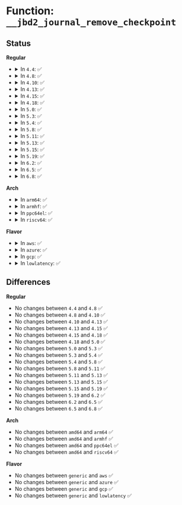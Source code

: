 # Function: <code>__jbd2_journal_remove_checkpoint</code>

## Status
<b>Regular</b>
<ul>
<li>
<details>
<summary>In <code>4.4</code>: ✅</summary>

```c
int __jbd2_journal_remove_checkpoint(struct journal_head *jh);
```

**Collision:** Unique Global

**Inline:** No

**Transformation:** False

**Instances:**

```
In fs/jbd2/checkpoint.c (ffffffff812ecac0)
Location: fs/jbd2/checkpoint.c:551
Inline: False
Direct callers:
  - fs/jbd2/transaction.c:jbd2_journal_try_to_free_buffers
  - fs/jbd2/transaction.c:jbd2_journal_invalidatepage
  - fs/jbd2/commit.c:jbd2_journal_commit_transaction
  - fs/jbd2/checkpoint.c:jbd2_log_do_checkpoint
  - fs/jbd2/checkpoint.c:jbd2_log_do_checkpoint
  - fs/jbd2/checkpoint.c:journal_clean_one_cp_list
```
**Symbols:**

```
ffffffff812ecac0-ffffffff812ecc25: __jbd2_journal_remove_checkpoint (STB_GLOBAL)
```
</details>
</li>
<li>
<details>
<summary>In <code>4.8</code>: ✅</summary>

```c
int __jbd2_journal_remove_checkpoint(struct journal_head *jh);
```

**Collision:** Unique Global

**Inline:** No

**Transformation:** False

**Instances:**

```
In fs/jbd2/checkpoint.c (ffffffff8131a530)
Location: fs/jbd2/checkpoint.c:551
Inline: False
Direct callers:
  - fs/jbd2/transaction.c:jbd2_journal_invalidatepage
  - fs/jbd2/transaction.c:jbd2_journal_invalidatepage
  - fs/jbd2/transaction.c:jbd2_journal_try_to_free_buffers
  - fs/jbd2/commit.c:jbd2_journal_commit_transaction
  - fs/jbd2/checkpoint.c:journal_clean_one_cp_list
  - fs/jbd2/checkpoint.c:jbd2_log_do_checkpoint
  - fs/jbd2/checkpoint.c:jbd2_log_do_checkpoint
```
**Symbols:**

```
ffffffff8131a530-ffffffff8131a696: __jbd2_journal_remove_checkpoint (STB_GLOBAL)
```
</details>
</li>
<li>
<details>
<summary>In <code>4.10</code>: ✅</summary>

```c
int __jbd2_journal_remove_checkpoint(struct journal_head *jh);
```

**Collision:** Unique Global

**Inline:** No

**Transformation:** False

**Instances:**

```
In fs/jbd2/checkpoint.c (ffffffff81330520)
Location: fs/jbd2/checkpoint.c:551
Inline: False
Direct callers:
  - fs/jbd2/transaction.c:jbd2_journal_invalidatepage
  - fs/jbd2/transaction.c:jbd2_journal_invalidatepage
  - fs/jbd2/transaction.c:jbd2_journal_try_to_free_buffers
  - fs/jbd2/commit.c:jbd2_journal_commit_transaction
  - fs/jbd2/checkpoint.c:journal_clean_one_cp_list
  - fs/jbd2/checkpoint.c:jbd2_log_do_checkpoint
  - fs/jbd2/checkpoint.c:jbd2_log_do_checkpoint
```
**Symbols:**

```
ffffffff81330520-ffffffff81330686: __jbd2_journal_remove_checkpoint (STB_GLOBAL)
```
</details>
</li>
<li>
<details>
<summary>In <code>4.13</code>: ✅</summary>

```c
int __jbd2_journal_remove_checkpoint(struct journal_head *jh);
```

**Collision:** Unique Global

**Inline:** No

**Transformation:** False

**Instances:**

```
In fs/jbd2/checkpoint.c (ffffffff81345440)
Location: fs/jbd2/checkpoint.c:551
Inline: False
Direct callers:
  - fs/jbd2/transaction.c:jbd2_journal_invalidatepage
  - fs/jbd2/transaction.c:jbd2_journal_try_to_free_buffers
  - fs/jbd2/commit.c:jbd2_journal_commit_transaction
  - fs/jbd2/checkpoint.c:journal_clean_one_cp_list
  - fs/jbd2/checkpoint.c:jbd2_log_do_checkpoint
  - fs/jbd2/checkpoint.c:jbd2_log_do_checkpoint
```
**Symbols:**

```
ffffffff81345440-ffffffff813455a8: __jbd2_journal_remove_checkpoint (STB_GLOBAL)
```
</details>
</li>
<li>
<details>
<summary>In <code>4.15</code>: ✅</summary>

```c
int __jbd2_journal_remove_checkpoint(struct journal_head *jh);
```

**Collision:** Unique Global

**Inline:** No

**Transformation:** False

**Instances:**

```
In fs/jbd2/checkpoint.c (ffffffff81369af0)
Location: fs/jbd2/checkpoint.c:551
Inline: False
Direct callers:
  - fs/jbd2/transaction.c:jbd2_journal_invalidatepage
  - fs/jbd2/transaction.c:jbd2_journal_try_to_free_buffers
  - fs/jbd2/commit.c:jbd2_journal_commit_transaction
  - fs/jbd2/checkpoint.c:journal_clean_one_cp_list
  - fs/jbd2/checkpoint.c:jbd2_log_do_checkpoint
  - fs/jbd2/checkpoint.c:jbd2_log_do_checkpoint
```
**Symbols:**

```
ffffffff81369af0-ffffffff81369c5a: __jbd2_journal_remove_checkpoint (STB_GLOBAL)
```
</details>
</li>
<li>
<details>
<summary>In <code>4.18</code>: ✅</summary>

```c
int __jbd2_journal_remove_checkpoint(struct journal_head *jh);
```

**Collision:** Unique Global

**Inline:** No

**Transformation:** False

**Instances:**

```
In fs/jbd2/checkpoint.c (ffffffff81398270)
Location: fs/jbd2/checkpoint.c:548
Inline: False
Direct callers:
  - fs/jbd2/transaction.c:jbd2_journal_invalidatepage
  - fs/jbd2/transaction.c:jbd2_journal_try_to_free_buffers
  - fs/jbd2/commit.c:jbd2_journal_commit_transaction
  - fs/jbd2/checkpoint.c:journal_clean_one_cp_list
  - fs/jbd2/checkpoint.c:jbd2_log_do_checkpoint
  - fs/jbd2/checkpoint.c:jbd2_log_do_checkpoint
```
**Symbols:**

```
ffffffff81398270-ffffffff813983d2: __jbd2_journal_remove_checkpoint (STB_GLOBAL)
```
</details>
</li>
<li>
<details>
<summary>In <code>5.0</code>: ✅</summary>

```c
int __jbd2_journal_remove_checkpoint(struct journal_head *jh);
```

**Collision:** Unique Global

**Inline:** No

**Transformation:** False

**Instances:**

```
In fs/jbd2/checkpoint.c (ffffffff813b0fe0)
Location: fs/jbd2/checkpoint.c:548
Inline: False
Direct callers:
  - fs/jbd2/transaction.c:jbd2_journal_invalidatepage
  - fs/jbd2/transaction.c:jbd2_journal_try_to_free_buffers
  - fs/jbd2/commit.c:jbd2_journal_commit_transaction
  - fs/jbd2/checkpoint.c:journal_clean_one_cp_list
  - fs/jbd2/checkpoint.c:jbd2_log_do_checkpoint
  - fs/jbd2/checkpoint.c:jbd2_log_do_checkpoint
```
**Symbols:**

```
ffffffff813b0fe0-ffffffff813b1142: __jbd2_journal_remove_checkpoint (STB_GLOBAL)
```
</details>
</li>
<li>
<details>
<summary>In <code>5.3</code>: ✅</summary>

```c
int __jbd2_journal_remove_checkpoint(struct journal_head *jh);
```

**Collision:** Unique Global

**Inline:** No

**Transformation:** False

**Instances:**

```
In fs/jbd2/checkpoint.c (ffffffff813db640)
Location: fs/jbd2/checkpoint.c:560
Inline: False
Direct callers:
  - fs/jbd2/transaction.c:jbd2_journal_invalidatepage
  - fs/jbd2/transaction.c:jbd2_journal_try_to_free_buffers
  - fs/jbd2/transaction.c:jbd2_journal_forget
  - fs/jbd2/commit.c:jbd2_journal_commit_transaction
  - fs/jbd2/checkpoint.c:journal_clean_one_cp_list
  - fs/jbd2/checkpoint.c:jbd2_log_do_checkpoint
  - fs/jbd2/checkpoint.c:jbd2_log_do_checkpoint
```
**Symbols:**

```
ffffffff813db640-ffffffff813db7b7: __jbd2_journal_remove_checkpoint (STB_GLOBAL)
```
</details>
</li>
<li>
<details>
<summary>In <code>5.4</code>: ✅</summary>

```c
int __jbd2_journal_remove_checkpoint(struct journal_head *jh);
```

**Collision:** Unique Global

**Inline:** No

**Transformation:** False

**Instances:**

```
In fs/jbd2/checkpoint.c (ffffffff813f5690)
Location: fs/jbd2/checkpoint.c:560
Inline: False
Direct callers:
  - fs/jbd2/transaction.c:jbd2_journal_invalidatepage
  - fs/jbd2/transaction.c:jbd2_journal_try_to_free_buffers
  - fs/jbd2/transaction.c:jbd2_journal_forget
  - fs/jbd2/commit.c:jbd2_journal_commit_transaction
  - fs/jbd2/checkpoint.c:journal_clean_one_cp_list
  - fs/jbd2/checkpoint.c:jbd2_log_do_checkpoint
  - fs/jbd2/checkpoint.c:jbd2_log_do_checkpoint
```
**Symbols:**

```
ffffffff813f5690-ffffffff813f5807: __jbd2_journal_remove_checkpoint (STB_GLOBAL)
```
</details>
</li>
<li>
<details>
<summary>In <code>5.8</code>: ✅</summary>

```c
int __jbd2_journal_remove_checkpoint(struct journal_head *jh);
```

**Collision:** Unique Global

**Inline:** No

**Transformation:** False

**Instances:**

```
In fs/jbd2/checkpoint.c (ffffffff81442a30)
Location: fs/jbd2/checkpoint.c:560
Inline: False
Direct callers:
  - fs/jbd2/transaction.c:journal_unmap_buffer
  - fs/jbd2/transaction.c:jbd2_journal_try_to_free_buffers
  - fs/jbd2/transaction.c:jbd2_journal_forget
  - fs/jbd2/commit.c:jbd2_journal_commit_transaction
  - fs/jbd2/checkpoint.c:journal_clean_one_cp_list
  - fs/jbd2/checkpoint.c:jbd2_log_do_checkpoint
  - fs/jbd2/checkpoint.c:jbd2_log_do_checkpoint
```
**Symbols:**

```
ffffffff81442a30-ffffffff81442ba4: __jbd2_journal_remove_checkpoint (STB_GLOBAL)
```
</details>
</li>
<li>
<details>
<summary>In <code>5.11</code>: ✅</summary>

```c
int __jbd2_journal_remove_checkpoint(struct journal_head *jh);
```

**Collision:** Unique Global

**Inline:** No

**Transformation:** False

**Instances:**

```
In fs/jbd2/checkpoint.c (ffffffff8145ec00)
Location: fs/jbd2/checkpoint.c:562
Inline: False
Direct callers:
  - fs/jbd2/transaction.c:journal_unmap_buffer
  - fs/jbd2/transaction.c:jbd2_journal_try_to_free_buffers
  - fs/jbd2/transaction.c:jbd2_journal_forget
  - fs/jbd2/commit.c:jbd2_journal_commit_transaction
  - fs/jbd2/checkpoint.c:journal_clean_one_cp_list
  - fs/jbd2/checkpoint.c:jbd2_log_do_checkpoint
  - fs/jbd2/checkpoint.c:jbd2_log_do_checkpoint
```
**Symbols:**

```
ffffffff8145ec00-ffffffff8145ed45: __jbd2_journal_remove_checkpoint (STB_GLOBAL)
```
</details>
</li>
<li>
<details>
<summary>In <code>5.13</code>: ✅</summary>

```c
int __jbd2_journal_remove_checkpoint(struct journal_head *jh);
```

**Collision:** Unique Global

**Inline:** No

**Transformation:** False

**Instances:**

```
In fs/jbd2/checkpoint.c (ffffffff81464490)
Location: fs/jbd2/checkpoint.c:562
Inline: False
Direct callers:
  - fs/jbd2/transaction.c:journal_unmap_buffer
  - fs/jbd2/transaction.c:jbd2_journal_try_to_free_buffers
  - fs/jbd2/transaction.c:jbd2_journal_forget
  - fs/jbd2/commit.c:jbd2_journal_commit_transaction
  - fs/jbd2/checkpoint.c:journal_clean_one_cp_list
  - fs/jbd2/checkpoint.c:jbd2_log_do_checkpoint
  - fs/jbd2/checkpoint.c:jbd2_log_do_checkpoint
```
**Symbols:**

```
ffffffff81464490-ffffffff814645cf: __jbd2_journal_remove_checkpoint (STB_GLOBAL)
```
</details>
</li>
<li>
<details>
<summary>In <code>5.15</code>: ✅</summary>

```c
int __jbd2_journal_remove_checkpoint(struct journal_head *jh);
```

**Collision:** Unique Global

**Inline:** No

**Transformation:** False

**Instances:**

```
In fs/jbd2/checkpoint.c (ffffffff814b9ad0)
Location: fs/jbd2/checkpoint.c:674
Inline: False
Direct callers:
  - fs/jbd2/transaction.c:journal_unmap_buffer
  - fs/jbd2/transaction.c:jbd2_journal_try_to_free_buffers
  - fs/jbd2/transaction.c:jbd2_journal_forget
  - fs/jbd2/commit.c:jbd2_journal_commit_transaction
  - fs/jbd2/checkpoint.c:journal_clean_one_cp_list
  - fs/jbd2/checkpoint.c:jbd2_log_do_checkpoint
  - fs/jbd2/checkpoint.c:jbd2_log_do_checkpoint
```
**Symbols:**

```
ffffffff814b9ad0-ffffffff814b9c3b: __jbd2_journal_remove_checkpoint (STB_GLOBAL)
```
</details>
</li>
<li>
<details>
<summary>In <code>5.19</code>: ✅</summary>

```c
int __jbd2_journal_remove_checkpoint(struct journal_head *jh);
```

**Collision:** Unique Global

**Inline:** No

**Transformation:** False

**Instances:**

```
In fs/jbd2/checkpoint.c (ffffffff81543800)
Location: fs/jbd2/checkpoint.c:674
Inline: False
Direct callers:
  - fs/jbd2/transaction.c:journal_unmap_buffer
  - fs/jbd2/transaction.c:journal_unmap_buffer
  - fs/jbd2/transaction.c:jbd2_journal_try_to_free_buffers
  - fs/jbd2/transaction.c:jbd2_journal_forget
  - fs/jbd2/commit.c:jbd2_journal_commit_transaction
  - fs/jbd2/checkpoint.c:journal_clean_one_cp_list
  - fs/jbd2/checkpoint.c:jbd2_log_do_checkpoint
  - fs/jbd2/checkpoint.c:jbd2_log_do_checkpoint
```
**Symbols:**

```
ffffffff81543800-ffffffff81543993: __jbd2_journal_remove_checkpoint (STB_GLOBAL)
```
</details>
</li>
<li>
<details>
<summary>In <code>6.2</code>: ✅</summary>

```c
int __jbd2_journal_remove_checkpoint(struct journal_head *jh);
```

**Collision:** Unique Global

**Inline:** No

**Transformation:** False

**Instances:**

```
In fs/jbd2/checkpoint.c (ffffffff815e2760)
Location: fs/jbd2/checkpoint.c:674
Inline: False
Direct callers:
  - fs/jbd2/transaction.c:journal_unmap_buffer
  - fs/jbd2/transaction.c:journal_unmap_buffer
  - fs/jbd2/transaction.c:jbd2_journal_try_to_free_buffers
  - fs/jbd2/transaction.c:jbd2_journal_forget
  - fs/jbd2/commit.c:jbd2_journal_commit_transaction
  - fs/jbd2/checkpoint.c:journal_clean_one_cp_list
  - fs/jbd2/checkpoint.c:jbd2_log_do_checkpoint
  - fs/jbd2/checkpoint.c:jbd2_log_do_checkpoint
```
**Symbols:**

```
ffffffff815e2760-ffffffff815e28f3: __jbd2_journal_remove_checkpoint (STB_GLOBAL)
```
</details>
</li>
<li>
<details>
<summary>In <code>6.5</code>: ✅</summary>

```c
int __jbd2_journal_remove_checkpoint(struct journal_head *jh);
```

**Collision:** Unique Global

**Inline:** No

**Transformation:** False

**Instances:**

```
In fs/jbd2/checkpoint.c (ffffffff8161a0d0)
Location: fs/jbd2/checkpoint.c:558
Inline: False
Direct callers:
  - fs/jbd2/transaction.c:journal_unmap_buffer
  - fs/jbd2/transaction.c:journal_unmap_buffer
  - fs/jbd2/commit.c:jbd2_journal_commit_transaction
  - fs/jbd2/checkpoint.c:jbd2_journal_try_remove_checkpoint
  - fs/jbd2/checkpoint.c:journal_shrink_one_cp_list
  - fs/jbd2/checkpoint.c:jbd2_log_do_checkpoint
```
**Symbols:**

```
ffffffff8161a0d0-ffffffff8161a23c: __jbd2_journal_remove_checkpoint (STB_GLOBAL)
```
</details>
</li>
<li>
<details>
<summary>In <code>6.8</code>: ✅</summary>

```c
int __jbd2_journal_remove_checkpoint(struct journal_head *jh);
```

**Collision:** Unique Global

**Inline:** No

**Transformation:** False

**Instances:**

```
In fs/jbd2/checkpoint.c (ffffffff81653020)
Location: fs/jbd2/checkpoint.c:554
Inline: False
Direct callers:
  - fs/jbd2/transaction.c:journal_unmap_buffer
  - fs/jbd2/transaction.c:journal_unmap_buffer
  - fs/jbd2/commit.c:jbd2_journal_commit_transaction
  - fs/jbd2/checkpoint.c:jbd2_journal_try_remove_checkpoint
  - fs/jbd2/checkpoint.c:journal_shrink_one_cp_list
  - fs/jbd2/checkpoint.c:jbd2_log_do_checkpoint
```
**Symbols:**

```
ffffffff81653020-ffffffff81653174: __jbd2_journal_remove_checkpoint (STB_GLOBAL)
```
</details>
</li>
</ul>
<b>Arch</b>
<ul>
<li>
<details>
<summary>In <code>arm64</code>: ✅</summary>

```c
int __jbd2_journal_remove_checkpoint(struct journal_head *jh);
```

**Collision:** Unique Global

**Inline:** No

**Transformation:** False

**Instances:**

```
In fs/jbd2/checkpoint.c (ffff8000104d10e0)
Location: fs/jbd2/checkpoint.c:560
Inline: False
Direct callers:
  - fs/jbd2/transaction.c:jbd2_journal_invalidatepage
  - fs/jbd2/transaction.c:jbd2_journal_invalidatepage
  - fs/jbd2/transaction.c:jbd2_journal_try_to_free_buffers
  - fs/jbd2/transaction.c:jbd2_journal_forget
  - fs/jbd2/commit.c:jbd2_journal_commit_transaction
  - fs/jbd2/checkpoint.c:journal_clean_one_cp_list
  - fs/jbd2/checkpoint.c:journal_clean_one_cp_list
  - fs/jbd2/checkpoint.c:jbd2_log_do_checkpoint
  - fs/jbd2/checkpoint.c:jbd2_log_do_checkpoint
```
**Symbols:**

```
ffff8000104d10e0-ffff8000104d128c: __jbd2_journal_remove_checkpoint (STB_GLOBAL)
```
</details>
</li>
<li>
<details>
<summary>In <code>armhf</code>: ✅</summary>

```c
int __jbd2_journal_remove_checkpoint(struct journal_head *jh);
```

**Collision:** Unique Global

**Inline:** No

**Transformation:** False

**Instances:**

```
In fs/jbd2/checkpoint.c (c0693c50)
Location: fs/jbd2/checkpoint.c:560
Inline: False
Direct callers:
  - fs/jbd2/transaction.c:journal_unmap_buffer
  - fs/jbd2/transaction.c:jbd2_journal_try_to_free_buffers
  - fs/jbd2/transaction.c:jbd2_journal_forget
  - fs/jbd2/commit.c:jbd2_journal_commit_transaction
  - fs/jbd2/checkpoint.c:journal_clean_one_cp_list
  - fs/jbd2/checkpoint.c:jbd2_log_do_checkpoint
  - fs/jbd2/checkpoint.c:jbd2_log_do_checkpoint
```
**Symbols:**

```
c0693c50-c0693de4: __jbd2_journal_remove_checkpoint (STB_GLOBAL)
```
</details>
</li>
<li>
<details>
<summary>In <code>ppc64el</code>: ✅</summary>

```c
int __jbd2_journal_remove_checkpoint(struct journal_head *jh);
```

**Collision:** Unique Global

**Inline:** No

**Transformation:** False

**Instances:**

```
In fs/jbd2/checkpoint.c (c00000000060a410)
Location: fs/jbd2/checkpoint.c:560
Inline: False
Direct callers:
  - fs/jbd2/transaction.c:journal_unmap_buffer
  - fs/jbd2/transaction.c:journal_unmap_buffer
  - fs/jbd2/transaction.c:jbd2_journal_try_to_free_buffers
  - fs/jbd2/transaction.c:jbd2_journal_forget
  - fs/jbd2/commit.c:jbd2_journal_commit_transaction
  - fs/jbd2/checkpoint.c:journal_clean_one_cp_list
  - fs/jbd2/checkpoint.c:jbd2_log_do_checkpoint
  - fs/jbd2/checkpoint.c:jbd2_log_do_checkpoint
```
**Symbols:**

```
c00000000060a410-c00000000060a650: __jbd2_journal_remove_checkpoint (STB_GLOBAL)
```
</details>
</li>
<li>
<details>
<summary>In <code>riscv64</code>: ✅</summary>

```c
int __jbd2_journal_remove_checkpoint(struct journal_head *jh);
```

**Collision:** Unique Global

**Inline:** No

**Transformation:** False

**Instances:**

```
In fs/jbd2/checkpoint.c (ffffffe000348546)
Location: fs/jbd2/checkpoint.c:560
Inline: False
Direct callers:
  - fs/jbd2/transaction.c:jbd2_journal_invalidatepage
  - fs/jbd2/transaction.c:jbd2_journal_invalidatepage
  - fs/jbd2/transaction.c:jbd2_journal_try_to_free_buffers
  - fs/jbd2/transaction.c:jbd2_journal_forget
  - fs/jbd2/commit.c:jbd2_journal_commit_transaction
  - fs/jbd2/checkpoint.c:journal_clean_one_cp_list
  - fs/jbd2/checkpoint.c:jbd2_log_do_checkpoint
  - fs/jbd2/checkpoint.c:jbd2_log_do_checkpoint
```
**Symbols:**

```
ffffffe000348546-ffffffe0003486a6: __jbd2_journal_remove_checkpoint (STB_GLOBAL)
```
</details>
</li>
</ul>
<b>Flavor</b>
<ul>
<li>
<details>
<summary>In <code>aws</code>: ✅</summary>

```c
int __jbd2_journal_remove_checkpoint(struct journal_head *jh);
```

**Collision:** Unique Global

**Inline:** No

**Transformation:** False

**Instances:**

```
In fs/jbd2/checkpoint.c (ffffffff813edc70)
Location: fs/jbd2/checkpoint.c:560
Inline: False
Direct callers:
  - fs/jbd2/transaction.c:jbd2_journal_invalidatepage
  - fs/jbd2/transaction.c:jbd2_journal_try_to_free_buffers
  - fs/jbd2/transaction.c:jbd2_journal_forget
  - fs/jbd2/commit.c:jbd2_journal_commit_transaction
  - fs/jbd2/checkpoint.c:journal_clean_one_cp_list
  - fs/jbd2/checkpoint.c:jbd2_log_do_checkpoint
  - fs/jbd2/checkpoint.c:jbd2_log_do_checkpoint
```
**Symbols:**

```
ffffffff813edc70-ffffffff813edde7: __jbd2_journal_remove_checkpoint (STB_GLOBAL)
```
</details>
</li>
<li>
<details>
<summary>In <code>azure</code>: ✅</summary>

```c
int __jbd2_journal_remove_checkpoint(struct journal_head *jh);
```

**Collision:** Unique Global

**Inline:** No

**Transformation:** False

**Instances:**

```
In fs/jbd2/checkpoint.c (ffffffff813de6f0)
Location: fs/jbd2/checkpoint.c:560
Inline: False
Direct callers:
  - fs/jbd2/transaction.c:jbd2_journal_invalidatepage
  - fs/jbd2/transaction.c:jbd2_journal_try_to_free_buffers
  - fs/jbd2/transaction.c:jbd2_journal_forget
  - fs/jbd2/commit.c:jbd2_journal_commit_transaction
  - fs/jbd2/checkpoint.c:journal_clean_one_cp_list
  - fs/jbd2/checkpoint.c:jbd2_log_do_checkpoint
  - fs/jbd2/checkpoint.c:jbd2_log_do_checkpoint
```
**Symbols:**

```
ffffffff813de6f0-ffffffff813de867: __jbd2_journal_remove_checkpoint (STB_GLOBAL)
```
</details>
</li>
<li>
<details>
<summary>In <code>gcp</code>: ✅</summary>

```c
int __jbd2_journal_remove_checkpoint(struct journal_head *jh);
```

**Collision:** Unique Global

**Inline:** No

**Transformation:** False

**Instances:**

```
In fs/jbd2/checkpoint.c (ffffffff813eaff0)
Location: fs/jbd2/checkpoint.c:560
Inline: False
Direct callers:
  - fs/jbd2/transaction.c:jbd2_journal_invalidatepage
  - fs/jbd2/transaction.c:jbd2_journal_try_to_free_buffers
  - fs/jbd2/transaction.c:jbd2_journal_forget
  - fs/jbd2/commit.c:jbd2_journal_commit_transaction
  - fs/jbd2/checkpoint.c:journal_clean_one_cp_list
  - fs/jbd2/checkpoint.c:jbd2_log_do_checkpoint
  - fs/jbd2/checkpoint.c:jbd2_log_do_checkpoint
```
**Symbols:**

```
ffffffff813eaff0-ffffffff813eb167: __jbd2_journal_remove_checkpoint (STB_GLOBAL)
```
</details>
</li>
<li>
<details>
<summary>In <code>lowlatency</code>: ✅</summary>

```c
int __jbd2_journal_remove_checkpoint(struct journal_head *jh);
```

**Collision:** Unique Global

**Inline:** No

**Transformation:** False

**Instances:**

```
In fs/jbd2/checkpoint.c (ffffffff81400970)
Location: fs/jbd2/checkpoint.c:560
Inline: False
Direct callers:
  - fs/jbd2/transaction.c:jbd2_journal_invalidatepage
  - fs/jbd2/transaction.c:jbd2_journal_try_to_free_buffers
  - fs/jbd2/transaction.c:jbd2_journal_forget
  - fs/jbd2/commit.c:jbd2_journal_commit_transaction
  - fs/jbd2/checkpoint.c:journal_clean_one_cp_list
  - fs/jbd2/checkpoint.c:jbd2_log_do_checkpoint
  - fs/jbd2/checkpoint.c:jbd2_log_do_checkpoint
```
**Symbols:**

```
ffffffff81400970-ffffffff81400b00: __jbd2_journal_remove_checkpoint (STB_GLOBAL)
```
</details>
</li>
</ul>

## Differences
<b>Regular</b>
<ul>
<li>
No changes between <code>4.4</code> and <code>4.8</code> ✅
</li>
<li>
No changes between <code>4.8</code> and <code>4.10</code> ✅
</li>
<li>
No changes between <code>4.10</code> and <code>4.13</code> ✅
</li>
<li>
No changes between <code>4.13</code> and <code>4.15</code> ✅
</li>
<li>
No changes between <code>4.15</code> and <code>4.18</code> ✅
</li>
<li>
No changes between <code>4.18</code> and <code>5.0</code> ✅
</li>
<li>
No changes between <code>5.0</code> and <code>5.3</code> ✅
</li>
<li>
No changes between <code>5.3</code> and <code>5.4</code> ✅
</li>
<li>
No changes between <code>5.4</code> and <code>5.8</code> ✅
</li>
<li>
No changes between <code>5.8</code> and <code>5.11</code> ✅
</li>
<li>
No changes between <code>5.11</code> and <code>5.13</code> ✅
</li>
<li>
No changes between <code>5.13</code> and <code>5.15</code> ✅
</li>
<li>
No changes between <code>5.15</code> and <code>5.19</code> ✅
</li>
<li>
No changes between <code>5.19</code> and <code>6.2</code> ✅
</li>
<li>
No changes between <code>6.2</code> and <code>6.5</code> ✅
</li>
<li>
No changes between <code>6.5</code> and <code>6.8</code> ✅
</li>
</ul>
<b>Arch</b>
<ul>
<li>
No changes between <code>amd64</code> and <code>arm64</code> ✅
</li>
<li>
No changes between <code>amd64</code> and <code>armhf</code> ✅
</li>
<li>
No changes between <code>amd64</code> and <code>ppc64el</code> ✅
</li>
<li>
No changes between <code>amd64</code> and <code>riscv64</code> ✅
</li>
</ul>
<b>Flavor</b>
<ul>
<li>
No changes between <code>generic</code> and <code>aws</code> ✅
</li>
<li>
No changes between <code>generic</code> and <code>azure</code> ✅
</li>
<li>
No changes between <code>generic</code> and <code>gcp</code> ✅
</li>
<li>
No changes between <code>generic</code> and <code>lowlatency</code> ✅
</li>
</ul>
